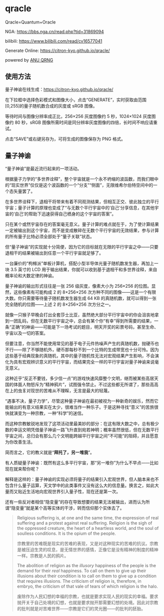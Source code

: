 # qracle
Qracle=Quantum+Oracle

NGA: https://bbs.nga.cn/read.php?tid=31869094

bilibili: https://www.bilibili.com/read/cv16577041

Generate Online: https://citron-kyo.github.io/qracle/

powered by [ANU QRNG](https://qrng.anu.edu.au/)
## 使用方法
量子神谕在线生成：https://citron-kyo.github.io/qracle/

在下拉框中选择色彩模式和图像大小，点击“GENERATE”，实时获取由范围[0,255]的量子随机数合成的灰度或 sRGB 图像。

等待时间与图像分辨率成正比，256×256 灰度图像约 5 秒，1024×1024 灰度图像约 80 秒，sRGB 图像所需时间是同分辨率灰度图像的四倍，长时间不响应请重试。

点击“SAVE”或右键另存为，可将生成的图像保存为 PNG 格式。
## 量子神谕
“量子神谕”是最近流行起来的一项活动。

根据量子力学的“多世界诠释”，整个宇宙就是一个永不坍缩的波函数，而我们眼中的“现实世界”仅仅是这个波函数的一个“分支”“侧面”，无限维希尔伯特空间中的一个态矢量罢了。

在多世界诠释下，退相干将带来有着不同观测结果，但相互正交、彼此独立的平行宇宙；量子计算的原理也变成了“与无数个平行宇宙中的‘自己’分享信息，在其他宇宙的‘自己’的帮助下迅速获得自己栖身的这个宇宙的答案”。

只在某个或然宇宙存在的答案毫无意义。量子计算的难点就在于，为了使计算结果一定被输出到这个宇宙，而不是变成散碎在无数个平行宇宙的无效结果，参与计算的所有量子比特必须全部处于“量子关联”状态。

但“量子神谕”的实现就十分简便，因为它的目标就在无限的平行宇宙之中——只要退相干的结果被输出到任意一个平行宇宙就足够了。

一台廉价的“枸橼派”单板计算机，搭配小型半导体光量子随机数发生器，再加上一块 3.5 英寸的 LCD 用于输出结果，你就可以收到基于退相干和多世界诠释，来自概率论和大数定律的神谕。

量子神谕的输出形式往往是一张 256 级灰度，像素大小为 256×256 的位图。显然，这些像素有可能构成 2 的 8×256×256 次方种不同的图像——这是一个有限大数。你只需要等待量子随机数发生器生成 64 KB 的真随机数，就可以得到一张完全随机的位图——上述 2 的 8×256×256 次方分之一。

就像一只猴子早晚会打出全套莎士比亚，虽然绝大部分平行宇宙中的你会沮丧地拿到一团乱码，但在无数平行宇宙之中，总会有某个你“有幸”得到所需要的结果，一条“正确”的神谕——可能是下一场考试的题目，明天开奖的彩票号码，甚至生命、宇宙以及一切的答案。

但要注意，你当然不能使用常见的基于电子元件热噪声产生的真随机数，抛硬币也不行——除了不够随机外，硬币那每秒不到一个比特的生成带宽也十分可怜。因为这些基于经典现象的真随机，其中的量子随机性无法对宏观结果产生影响，不会演化为具有宏观辨识意义的平行宇宙，而结果完全一样的平行宇宙对量子神谕来说毫无意义。

这种近乎“反正不要钱，多少信一点”的游戏快速风靡整个文明，继而被某些高居天国的体面人物怒斥为“精神鸦片”，试图强令禁止。不过这些都无所谓了，那些高高在上的虫豸对现世的苦难从不理睬，无言是最大的轻蔑。

“遇事不决，量子力学”，尽管这种量子神谕在最初被视为一种新奇的娱乐，然而它能输出的有意义结果实在太少，很难当作一种乐子。于是这种寻找“意义”的苦旅很快就演变为一种宗教，一种“科学”的迷信。

而这种宗教敏锐地发现了这项活动里最美妙的部分：在这有限大数之中，总有极少数的幸运文明凭借量子神谕一路飞升直到宛若神明；概率虽然很低，但在无数平行宇宙之间，总归会有那么几个文明能跨越平行宇宙之间“不可能”的阻碍，并且愿意为你改善生活。

简而言之，它的教义就是“**拜托了，另一堆我**”。

有人质疑量子神谕：既然有这么多平行宇宙，那“另一堆你”为什么不早点——比如现在就来帮你呢？

解释是这样的：量子神谕的实现必须将量子的结果引入宏观世界，但人脑本来也不包含什么量子运算，天文学中的此类事件又没有这么大的信息量。换言之，如此大量而又贴近生活地向宏观世界引入量子性，现在还是第一次。

还有一些反对者相信“隐变量”的存在导致想要的结果无法被输出，进而认为所谓“隐变量”就是某个高等实体的干涉，转而信仰那个实体去了。

> Religious suffering is, at one and the same time, the expression of real suffering and a protest against real suffering. Religion is the sigh of the oppressed creature, the heart of a heartless world, and the soul of soulless conditions. It is the opium of the people.
>
> 宗教里的苦难既是现实的苦难的表现，又是对这种现实的苦难的抗议。宗教是被压迫生灵的叹息，是无情世界的感情，正像它是没有精神的制度的精神一样。宗教是人民的鸦片。
>
> The abolition of religion as the *illusory* happiness of the people is the demand for their *real* happiness. To call on them to give up their illusions about their condition is to call on them to give up a condition that requires illusions. The criticism of religion is, therefore, in embryo, the criticism of that vale of tears of which religion is the halo.
>
> 废除作为人民幻想的幸福的宗教，也就是要求实现人民的现实的幸福。要求抛开关于自己处境的幻想，也就是要求抛开那需要幻想的处境。因此对宗教的批判就是对苦难世界——宗教是它们的灵光圈——的批判的胚胎。
